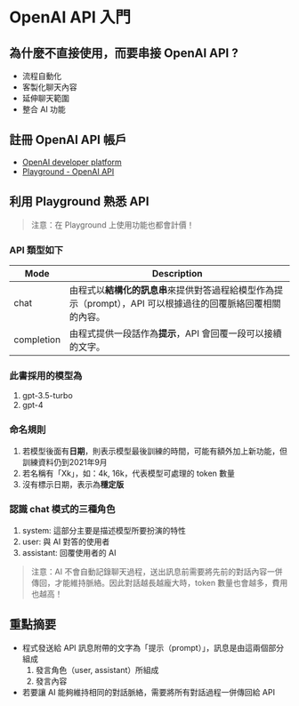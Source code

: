 # OpenAI API 入門

## 為什麼不直接使用，而要串接 OpenAI API ?

- 流程自動化
- 客製化聊天內容
- 延伸聊天範圍
- 整合 AI 功能

## 註冊 OpenAI API 帳戶

- [OpenAI developer platform](https://platform.openai.com/)
- [Playground - OpenAI API](https://platform.openai.com/playground)

## 利用 Playground 熟悉 API

> 注意：在 Playground 上使用功能也都會計價！

### API 類型如下

| Mode | Description |
| -------- | -------- |
| chat     | 由程式以**結構化的訊息串**來提供對答過程給模型作為提示（prompt），API 可以根據過往的回覆脈絡回覆相關的內容。 |
| completion | 由程式提供一段話作為**提示**，API 會回覆一段可以接續的文字。 |

### 此書採用的模型為

1. gpt-3.5-turbo
2. gpt-4

### 命名規則

1. 若模型後面有**日期**，則表示模型最後訓練的時間，可能有額外加上新功能，但訓練資料仍到2021年9月
2. 若名稱有「Xk」，如：4k, 16k，代表模型可處理的 token 數量
3. 沒有標示日期，表示為**穩定版**

### 認識 chat 模式的三種角色

1. system: 這部分主要是描述模型所要扮演的特性
2. user: 與 AI 對答的使用者
3. assistant: 回覆使用者的 AI

> 注意：AI 不會自動記錄聊天過程，送出訊息前需要將先前的對話內容一併傳回，才能維持脈絡。因此對話越長越龐大時，token 數量也會越多，費用也越高！

## 重點摘要

- 程式發送給 API 訊息附帶的文字為「提示（prompt）」，訊息是由這兩個部分組成
  1. 發言角色（user, assistant）所組成
  2. 發言內容
- 若要讓 AI 能夠維持相同的對話脈絡，需要將所有對話過程一併傳回給 API